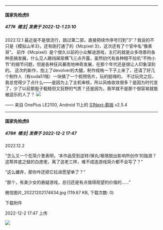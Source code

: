 

*****

####  国家免检虎B  
##### 477#         楼主| 发表于 2022-12-1 23:10

2022.12.1
最近是不是很流行，跳过第二部，直接把续作序号归到"3"？我说的不只是《模拟山羊3》，还有刚打通了的《Mcpixel 3》，这次还有了个官中名“像素哥”。
前作《Mcpixel》是个很久以前的小众解谜游戏，主打的就是众多场景的各种恶搞发展，什么见人踢裆屎尿横飞三点齐露，虽然初代有各种糙不拉叽“不拘小节”的细节问题，但是各种狂风暴雨地神奇发展，在那个年代还是很让人印象深刻的。
这次的新作，抱上了devolver的大腿，制作规格一下子上来了，还请了好几个制作人（有suda51哦）一块搞了一个假预告片，玩的挺嗨的。
不过玩完之后，我总觉得少了点什么——是因为上了主机审核，所以风格收敛很多？是因为时代变了，少了以前那股子粗糙但又狂野的气质？还是因为，我早就不是那个很容易就能被逗乐的人了？
<img src="https://p.sda1.dev/8/4fa282e6e5f2fdd13bcbc433701162df/CMP_20221201231040712.jpg" referrerpolicy="no-referrer">

—— 来自 OnePlus LE2100, Android 11上的 [S1Next-鹅版](https://github.com/ykrank/S1-Next/releases) v2.5.4



*****

####  国家免检虎B  
##### 478#         楼主| 发表于 2022-12-2 17:47

2022.12.2

“怎么又一个在简介里表明，‘本作品受到逆转/弹丸/极限脱出影响所创作’的独游？这帮井底之蛙的白皮佬，离了这老三样，难不成连游戏简介都不会写了？”

“这么嫌弃，那你咋还把它拉进愿望单了？”

“那个，有美少女的悬疑游戏，总归还是有点值得观望的价值的......”

微信图片_20221202174634.jpg
(119.87 KB, 下载次数: 0)

下载附件

2022-12-2 17:47 上传

<img src="https://img.saraba1st.com/forum/202212/02/174736v5ktxfweffffw25k.jpg" referrerpolicy="no-referrer">

